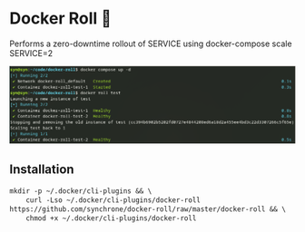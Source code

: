 # Docker Roll 🚤

Performs a zero-downtime rollout of SERVICE using docker-compose scale SERVICE=2

![shot.png](shot.png)

## Installation
```
mkdir -p ~/.docker/cli-plugins && \
    curl -Lso ~/.docker/cli-plugins/docker-roll https://github.com/synchrone/docker-roll/raw/master/docker-roll && \
    chmod +x ~/.docker/cli-plugins/docker-roll
```


